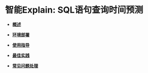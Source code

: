 # 智能Explain: SQL语句查询时间预测<a name="ZH-CN_TOPIC_0289900436"></a>

-   **[概述](概述-65.md)**  

-   **[环境部署](环境部署-65.md)**  

-   **[使用指导](使用指导-65.md)**  

-   **[最佳实践](最佳实践-65.md)**  

-   **[常见问题处理](常见问题处理-65.md)**  



